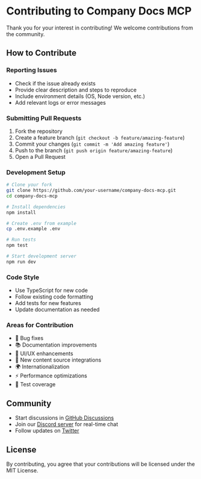 # Contributing to Company Docs MCP

Thank you for your interest in contributing! We welcome contributions from the community.

## How to Contribute

### Reporting Issues

- Check if the issue already exists
- Provide clear description and steps to reproduce
- Include environment details (OS, Node version, etc.)
- Add relevant logs or error messages

### Submitting Pull Requests

1. Fork the repository
2. Create a feature branch (`git checkout -b feature/amazing-feature`)
3. Commit your changes (`git commit -m 'Add amazing feature'`)
4. Push to the branch (`git push origin feature/amazing-feature`)
5. Open a Pull Request

### Development Setup

```bash
# Clone your fork
git clone https://github.com/your-username/company-docs-mcp.git
cd company-docs-mcp

# Install dependencies
npm install

# Create .env from example
cp .env.example .env

# Run tests
npm test

# Start development server
npm run dev
```

### Code Style

- Use TypeScript for new code
- Follow existing code formatting
- Add tests for new features
- Update documentation as needed

### Areas for Contribution

- 🐛 Bug fixes
- 📚 Documentation improvements
- 🎨 UI/UX enhancements
- 🔌 New content source integrations
- 🌍 Internationalization
- ⚡ Performance optimizations
- 🧪 Test coverage

## Community

- Start discussions in [GitHub Discussions](https://github.com/your-org/company-docs-mcp/discussions)
- Join our [Discord server](#) for real-time chat
- Follow updates on [Twitter](#)

## License

By contributing, you agree that your contributions will be licensed under the MIT License.
